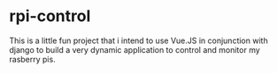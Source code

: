 # rpi-control
This is a little fun project that i intend to use Vue.JS in conjunction with django to build a very dynamic application to control and monitor my rasberry pis. 
